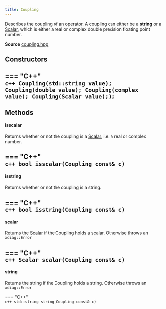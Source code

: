 ```yaml
---
title: Coupling
---
```


Describes the coupling of an operator. A coupling can either be a **string** or a [Scalar](scalar.md), which is either a real or complex double precision floating point number. 

**Source** [coupling.hpp](https://github.com/awietek/xdiag/blob/main/xdiag/operators/coupling.hpp)

## Constructors

=== "C++"	
	```c++
	Coupling(std::string value);
	Coupling(double value);
	Coupling(complex value);
	Coupling(Scalar value););
	```
---

## Methods

#### isscalar

Returns whether or not the coupling is a [Scalar](scalar.md), i.e. a real or complex number.

=== "C++"	
	```c++
	bool isscalar(Coupling const& c)
	```
---	

#### isstring

Returns whether or not the coupling is a string.

=== "C++"	
	```c++
    bool isstring(Coupling const& c)
	```
---	
	
#### scalar

Returns the [Scalar](scalar.md) if the Coupling holds a scalar. Otherwise throws an `xdiag::Error`

=== "C++"	
	```c++
    Scalar scalar(Coupling const& c)
	```
---	
	
#### string

Returns the string if the Coupling holds a string. Otherwise throws an `xdiag::Error`

=== "C++"	
	```c++
    std::string string(Coupling const& c)
	```
